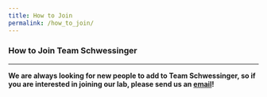 ```yaml
---
title: How to Join 
permalink: /how_to_join/
---
```


### How to Join Team Schwessinger
<hr>

**We are always looking for new people to add to Team Schwessinger, so if you are interested in joining our lab, please send us an [email](mailto:benjamin.schwessinger@anu.edu.au)!**
